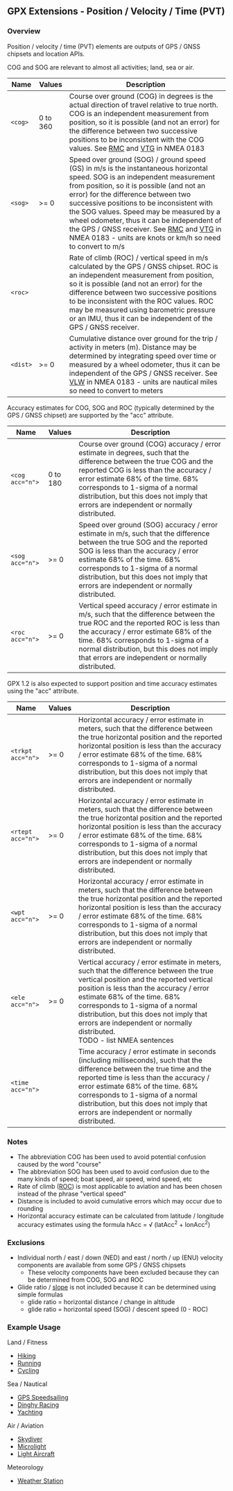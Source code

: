 ## GPX Extensions - Position / Velocity / Time (PVT)

### Overview

Position / velocity / time (PVT) elements are outputs of GPS / GNSS chipsets and location APIs.

COG and SOG are relevant to almost all activities; land, sea or air.

| Name     | Values   | Description                                                  |
| -------- | -------- | ------------------------------------------------------------ |
| `<cog>`  | 0 to 360 | Course over ground (COG) in degrees is the actual direction of travel relative to true north. COG is an independent measurement from position, so it is possible (and not an error) for the difference between two successive positions to be inconsistent with the COG values. See [RMC](https://gpsd.gitlab.io/gpsd/NMEA.html#_rmc_recommended_minimum_navigation_information) and [VTG](https://gpsd.gitlab.io/gpsd/NMEA.html#_vtg_track_made_good_and_ground_speed) in NMEA 0183 |
| `<sog>`  | >= 0     | Speed over ground (SOG) / ground speed (GS) in m/s is the instantaneous horizontal speed. SOG is an independent measurement from position, so it is possible (and not an error) for the difference between two successive positions to be inconsistent with the SOG values. Speed may be measured by a wheel odometer, thus it can be independent of the GPS / GNSS receiver. See [RMC](https://gpsd.gitlab.io/gpsd/NMEA.html#_rmc_recommended_minimum_navigation_information) and [VTG](https://gpsd.gitlab.io/gpsd/NMEA.html#_vtg_track_made_good_and_ground_speed) in NMEA 0183 - units are knots or km/h so need to convert to m/s |
| `<roc>`  |          | Rate of climb (ROC) / vertical speed in m/s calculated by the GPS / GNSS chipset. ROC is an independent measurement from position, so it is possible (and not an error) for the difference between two successive positions to be inconsistent with the ROC values. ROC may be measured using barometric pressure or an IMU, thus it can be independent of the GPS / GNSS receiver. |
| `<dist>` | >= 0     | Cumulative distance over ground for the trip / activity in meters (m). Distance may be determined by integrating speed over time or measured by a wheel odometer, thus it can be independent of the GPS / GNSS receiver. See [VLW](https://gpsd.gitlab.io/gpsd/NMEA.html#_vlw_distance_traveled_through_water) in NMEA 0183 - units are nautical miles so need to convert to meters |

Accuracy estimates for COG, SOG and ROC (typically determined by the GPS / GNSS chipset) are supported by the "acc" attribute.

| Name             | Values   | Description                                                  |
| ---------------- | -------- | ------------------------------------------------------------ |
| `<cog acc="n">`  | 0 to 180 | Course over ground (COG) accuracy / error estimate in degrees, such that the difference between the true COG and the reported COG is less than the accuracy / error estimate 68% of the time. 68% corresponds to 1-sigma of a normal distribution, but this does not imply that errors are independent or normally distributed. |
| `<sog  acc="n">` | >= 0     | Speed over ground (SOG) accuracy / error estimate in m/s, such that the difference between the true SOG and the reported SOG is less than the accuracy / error estimate 68% of the time. 68% corresponds to 1-sigma of a normal distribution, but this does not imply that errors are independent or normally distributed. |
| `<roc  acc="n">` | >= 0     | Vertical speed accuracy / error estimate in m/s, such that the difference between the true ROC and the reported ROC is less than the accuracy / error estimate 68% of the time. 68% corresponds to 1-sigma of a normal distribution, but this does not imply that errors are independent or normally distributed. |

GPX 1.2 is also expected to support position and time accuracy estimates using the "acc" attribute.

| Name              | Values | Description                                                  |
| ----------------- | ------ | ------------------------------------------------------------ |
| `<trkpt acc="n">` | >= 0   | Horizontal accuracy / error estimate in meters, such that the difference between the true horizontal position and the reported horizontal position is less than the accuracy / error estimate 68% of the time. 68% corresponds to 1-sigma of a normal distribution, but this does not imply that errors are independent or normally distributed. |
| `<rtept acc="n">` | >= 0   | Horizontal accuracy / error estimate in meters, such that the difference between the true horizontal position and the reported horizontal position is less than the accuracy / error estimate 68% of the time. 68% corresponds to 1-sigma of a normal distribution, but this does not imply that errors are independent or normally distributed. |
| `<wpt acc="n">`   | >= 0   | Horizontal accuracy / error estimate in meters, such that the difference between the true horizontal position and the reported horizontal position is less than the accuracy / error estimate 68% of the time. 68% corresponds to 1-sigma of a normal distribution, but this does not imply that errors are independent or normally distributed. |
| `<ele acc="n">`   | >= 0   | Vertical accuracy / error estimate in meters, such that the difference between the true vertical position and the reported vertical position is less than the accuracy / error estimate 68% of the time. 68% corresponds to 1-sigma of a normal distribution, but this does not imply that errors are independent or normally distributed.<br />TODO - list NMEA sentences |
| `<time acc="n">`  |        | Time accuracy / error estimate in seconds (including milliseconds), such that the difference between the true time and the reported time is less than the accuracy / error estimate 68% of the time. 68% corresponds to 1-sigma of a normal distribution, but this does not imply that errors are independent or normally distributed. |



### Notes

- The abbreviation COG has been used to avoid potential confusion caused by the word "course"
- The abbreviation SOG has been used to avoid confusion due to the many kinds of speed; boat speed, air speed, wind speed, etc
- Rate of climb ([ROC](https://en.wikipedia.org/wiki/Rate_of_climb)) is most applicable to aviation and has been chosen instead of the phrase "vertical speed"
- Distance is included to avoid cumulative errors which may occur due to rounding
- Horizontal accuracy estimate can be calculated from latitude / longitude accuracy estimates using the formula hAcc = √ (latAcc<sup>2</sup> + lonAcc<sup>2</sup>)



### Exclusions

- Individual north / east / down (NED) and east / north / up (ENU) velocity components are available from some GPS / GNSS chipsets
  - These velocity components have been excluded because they can be determined from COG, SOG and ROC
- Glide ratio / [slope](https://www.nasa.gov/pdf/582952main_Glide-Slope%20Ratio%20Explanation.pdf) is not included because it can be determined using simple formulas
  - glide ratio = horizontal distance /  change in altitude
  - glide ratio = horizontal speed (SOG) / descent speed (0 - ROC)



### Example Usage

Land / Fitness

- [Hiking](../examples/fit/hiking.md)
- [Running](../examples/fit/running.md)
- [Cycling](../examples/fit/cycling.md)

Sea / Nautical

- [GPS Speedsailing](../examples/sea/gpsss.md)
- [Dinghy Racing](../examples/sea/dinghy.md)
- [Yachting](../examples/sea/yacht.md)

Air / Aviation

- [Skydiver](../examples/air/skydiver.md)
- [Microlight](../examples/air/microlight.md)
- [Light Aircraft](../examples/air/aircraft.md) 

Meteorology

- [Weather Station](../examples/met/weather.md)

